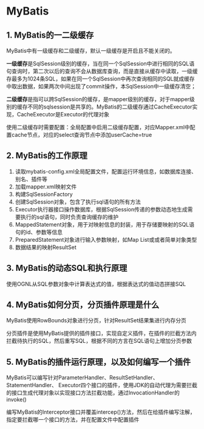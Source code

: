# MyBatis

## 1. MyBatis的一二级缓存

MyBatis中有一级缓存和二级缓存，默认一级缓存是开启且不能关闭的。

**一级缓存**是SqlSession级别的缓存，当在同一个SqlSession中进行相同的SQL语句查询时，第二次以后的查询不会从数据库查询，而是直接从缓存中读取，一级缓存最多为1024条SQL，如果在同一个SqlSession中再次查询相同的SQL就成缓存中取出数据，如果两次中间出现了commit操作，本SqlSession中一级缓存清空；

**二级缓存**是指可以跨SqlSession的缓存，是mapper级别的缓存，对于mapper级别的缓存不同的sqlsession是共享的。MyBatis的二级缓存通过CacheExecutor实现，CacheExecutor是Executor的代理对象

使用二级缓存时需要配置：全局配置中启用二级缓存配置，对应Mapper.xml中配置cache节点，对应的select查询节点中添加userCache=true

## 2. MyBatis的工作原理

1. 读取mybatis-config.xml全局配置文件，配置运行环境信息，如数据库连接、别名、插件等
2. 加载mapper.xml映射文件
3. 构建SqlSessionFactory
4. 创建SqlSession对象，包含了执行sql语句的所有方法
5. Executor执行器接口操作数据库，根据SqlSession传递的参数动态地生成需要执行的sql语句，同时负责查询缓存的维护
6. MappedStatement对象，用于对映射信息的封装，用于存储要映射的SQL语句的id、参数等信息
7. PreparedStatement对象进行输入参数映射，如Map List或或者简单对象类型
8. 数据结果的映射ResultSet

## 3. MyBatis的动态SQL和执行原理

使用OGNL从SQL参数对象中计算表达式的值，根据表达式的值动态拼接SQL

## 4. MyBatis如何分页，分页插件原理是什么

MyBatis使用RowBounds对象进行分页，针对ResultSet结果集进行内存分页

分页插件是使用MyBatis提供的插件接口，实现自定义插件，在插件的拦截方法内拦截待执行的SQL，然后重写SQL，根据不同的方言在SQL语句上增加分页参数

## 5. MyBatis的插件运行原理，以及如何编写一个插件

MyBatis可以编写针对ParameterHandler、ResultSetHandler、StatementHandler、 Executor四个接口的插件，使用JDK的自动代理为需要拦截的接口生成代理对象以实现接口方法拦截功能，通过InvocationHandler的invoke()

编写MyBatis的Interceptor接口并覆盖intercep()方法，然后在给插件编写注解，指定要拦截哪一个接口的方法，并在配置文件中配置插件